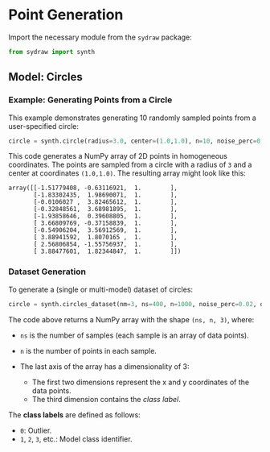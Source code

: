 # Point Generation

Import the necessary module from the `sydraw` package:

```python
from sydraw import synth
```
## Model: Circles

### Example: Generating Points from a Circle

This example demonstrates generating 10 randomly sampled points from a user-specified circle:

```python
circle = synth.circle(radius=3.0, center=(1.0,1.0), n=10, noise_perc=0.02, homogeneous=True)
```

This code generates a NumPy array of 2D points in homogeneous coordinates. The points are sampled from a circle with a radius of `3` and a center at coordinates `(1.0,1.0)`. The resulting array might look like this:

```
array([[-1.51779408, -0.63116921,  1.        ],
       [-1.83302435,  1.98690071,  1.        ],
       [-0.0106027 ,  3.82465612,  1.        ],
       [-0.32848561,  3.68981895,  1.        ],
       [-1.93858646,  0.39608805,  1.        ],
       [ 3.66809769, -0.37158839,  1.        ],
       [-0.54906204,  3.56912569,  1.        ],
       [ 3.88941592,  1.8070165 ,  1.        ],
       [ 2.56806854, -1.55756937,  1.        ],
       [ 3.88477601,  1.82344847,  1.        ]])
```

### Dataset Generation

To generate a (single or multi-model) dataset of circles:

```python
circle = synth.circles_dataset(nm=3, ns=400, n=1000, noise_perc=0.02, outliers_perc=0.20)
```

The code above returns a NumPy array with the shape `(ns, n, 3)`, where:
- `ns` is the number of samples (each sample is an array of data points).
- `n` is the number of points in each sample.
- The last axis of the array has a dimensionality of 3:  

  - The first two dimensions represent the x and y coordinates of the data points.
  - The third dimension contains the _class label_.

The **class labels** are defined as follows:
- `0`: Outlier.
- `1`, `2`, `3`, etc.: Model class identifier.

